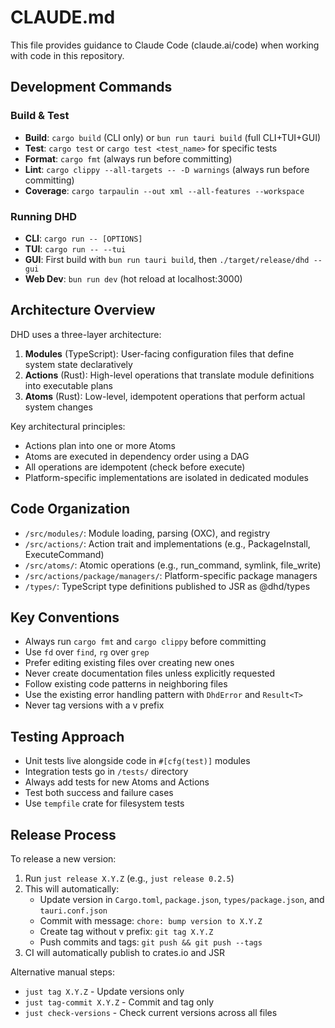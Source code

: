 # CLAUDE.md

This file provides guidance to Claude Code (claude.ai/code) when working with code in this repository.

## Development Commands

### Build & Test
- **Build**: `cargo build` (CLI only) or `bun run tauri build` (full CLI+TUI+GUI)
- **Test**: `cargo test` or `cargo test <test_name>` for specific tests
- **Format**: `cargo fmt` (always run before committing)
- **Lint**: `cargo clippy --all-targets -- -D warnings` (always run before committing)
- **Coverage**: `cargo tarpaulin --out xml --all-features --workspace`

### Running DHD
- **CLI**: `cargo run -- [OPTIONS]`
- **TUI**: `cargo run -- --tui`
- **GUI**: First build with `bun run tauri build`, then `./target/release/dhd --gui`
- **Web Dev**: `bun run dev` (hot reload at localhost:3000)

## Architecture Overview

DHD uses a three-layer architecture:

1. **Modules** (TypeScript): User-facing configuration files that define system state declaratively
2. **Actions** (Rust): High-level operations that translate module definitions into executable plans
3. **Atoms** (Rust): Low-level, idempotent operations that perform actual system changes

Key architectural principles:
- Actions plan into one or more Atoms
- Atoms are executed in dependency order using a DAG
- All operations are idempotent (check before execute)
- Platform-specific implementations are isolated in dedicated modules

## Code Organization

- `/src/modules/`: Module loading, parsing (OXC), and registry
- `/src/actions/`: Action trait and implementations (e.g., PackageInstall, ExecuteCommand)
- `/src/atoms/`: Atomic operations (e.g., run_command, symlink, file_write)
- `/src/actions/package/managers/`: Platform-specific package managers
- `/types/`: TypeScript type definitions published to JSR as @dhd/types

## Key Conventions

- Always run `cargo fmt` and `cargo clippy` before committing
- Use `fd` over `find`, `rg` over `grep`
- Prefer editing existing files over creating new ones
- Never create documentation files unless explicitly requested
- Follow existing code patterns in neighboring files
- Use the existing error handling pattern with `DhdError` and `Result<T>`
- Never tag versions with a v prefix

## Testing Approach

- Unit tests live alongside code in `#[cfg(test)]` modules
- Integration tests go in `/tests/` directory
- Always add tests for new Atoms and Actions
- Test both success and failure cases
- Use `tempfile` crate for filesystem tests

## Release Process

To release a new version:
1. Run `just release X.Y.Z` (e.g., `just release 0.2.5`)
2. This will automatically:
   - Update version in `Cargo.toml`, `package.json`, `types/package.json`, and `tauri.conf.json`
   - Commit with message: `chore: bump version to X.Y.Z`
   - Create tag without v prefix: `git tag X.Y.Z`
   - Push commits and tags: `git push && git push --tags`
3. CI will automatically publish to crates.io and JSR

Alternative manual steps:
- `just tag X.Y.Z` - Update versions only
- `just tag-commit X.Y.Z` - Commit and tag only
- `just check-versions` - Check current versions across all files
